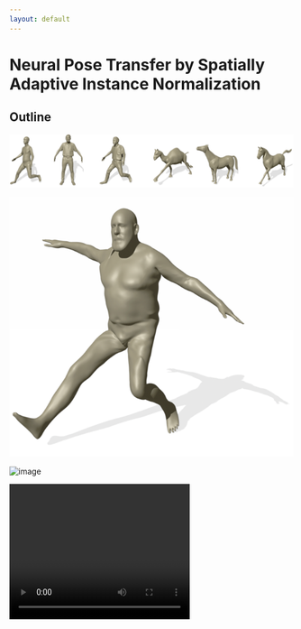 ```yaml
---
layout: default
---
```



# Neural Pose Transfer by Spatially Adaptive Instance Normalization



## Outline


![Demo Image](https://github.com/TianyunZ/Neural-Pose-Transfer/blob/gh-pages/images/demo.png)

![Image1](demo1.jpg)

![image](http://image.baidu.com/search/redirect?tn=redirect&word=j&juid=8B673E&sign=ckwwkaigez&url=http%3A%2F%2Ftiebac.baidu.com%2Fp%2F5370931914&bakfurl1=http%3A%2F%2Fdq.tieba.com%2Fp%2F5370931914%3Fpid%3D113414629682%26see_lz%3D1&bakfurl2=http%3A%2F%2Fdq.tieba.com%2Ff%3Fkw%3D%E9%8D%8F%E6%9D%BF%E7%AA%9E%E6%B6%93%E5%A4%89%E8%85%91&objurl=http%3A%2F%2Fimgsrc.baidu.com%2Fforum%2Fw%3D580%2Fsign%3D678484d4c2177f3e1034fc0540ce3bb9%2F756d48540923dd54e002b10ada09b3de9d8248d9.jpg)


<video width="320" height="240" controls>
  <source src="video.mp4" type="video/mp4">
  <source src="movie.ogg" type="video/ogg">
  <source src="movie.webm" type="video/webm">
  <object data="movie.mp4" width="320" height="240">
    <embed src="movie.swf" width="320" height="240">
  </object> 
</video>

